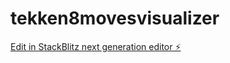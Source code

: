 # tekken8movesvisualizer

[Edit in StackBlitz next generation editor ⚡️](https://stackblitz.com/~/github.com/FatCatCoder/tekken8movesvisualizer)